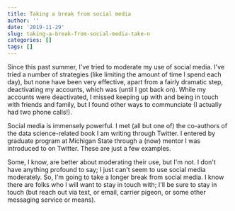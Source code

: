```yaml
---
title: Taking a break from social media
author: ''
date: '2019-11-29'
slug: taking-a-break-from-social-media-take-n
categories: []
tags: []
---
```


Since this past summer, I've tried to moderate my use of social media. I've 
tried a number of strategies (like limiting the amount of time I spend each day),
but none have been very effective, apart from a fairly dramatic step, 
deactivating my accounts, which was (until I got back on). While my accounts 
were deactivated, I missed keeping up with and being in touch with friends and 
family, but I found other ways to communciate (I actually had two phone calls!).

Social media is immensely powerful. I met (all but one of) the co-authors of the
data science-related book I am writing through Twitter. I entered by graduate 
program at Michigan State through a (now) mentor I was introduced to on Twitter. 
These are just a few examples.

Some, I know, are better about moderating their use, but I'm not. I don't have 
anything profound to say; I just can't seem to use social media moderately. So, 
I'm going to take a longer break from social media. I know there are folks who 
I will want to stay in touch with; I'll be sure to stay in touch (but reach out 
via text, or email, carrier pigeon, or some other messaging service or means).